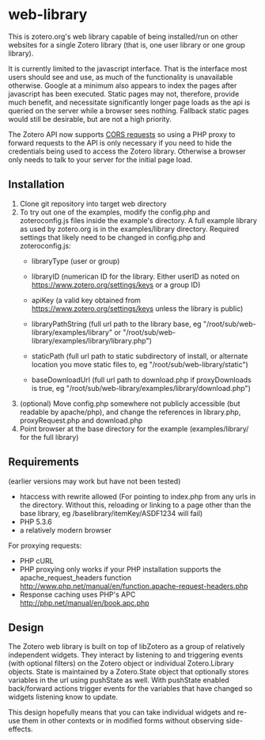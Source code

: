 web-library
===========

This is zotero.org's web library capable of being installed/run on other websites for a single Zotero library (that is, one user library or one group library).

It is currently limited to the javascript interface. That is the interface most users should see and use, as much of the functionality is unavailable otherwise. Google at a minimum also appears to index the pages after javascript has been executed. Static pages may not, therefore, provide much benefit, and necessitate significantly longer page loads as the api is queried on the server while a browser sees nothing. Fallback static pages would still be desirable, but are not a high priority.

The Zotero API now supports [CORS requests](http://enable-cors.org/) so using a PHP proxy to forward requests to the API is only necessary if you need to hide the credentials being used to access the Zotero library. Otherwise a browser only needs to talk to your server for the initial page load.


Installation
------------

1. Clone git repository into target web directory
2. To try out one of the examples, modify the config.php and zoteroconfig.js files inside the example's directory.
   A full example library as used by zotero.org is in the examples/library directory.
   Required settings that likely need to be changed in config.php and zoteroconfig.js:
   * libraryType (user or group)
   * libraryID (numerican ID for the library. Either userID as noted on https://www.zotero.org/settings/keys or a group ID)
   * apiKey (a valid key obtained from https://www.zotero.org/settings/keys unless the library is public)
   
   * libraryPathString (full url path to the library base, eg "/root/sub/web-library/examples/library" or "/root/sub/web-library/examples/library/library.php")
   * staticPath (full url path to static subdirectory of install, or alternate location you move static files to, eg "/root/sub/web-library/static")
   * baseDownloadUrl (full url path to download.php if proxyDownloads is true, eg "/root/sub/web-library/examples/library/download.php")
3. (optional) Move config.php somewhere not publicly accessible (but readable by apache/php), and change the references in library.php, proxyRequest.php and download.php
4. Point browser at the base directory for the example (examples/library/ for the full library)

Requirements
------------
(earlier versions may work but have not been tested)

* htaccess with rewrite allowed (For pointing to index.php from any urls in the directory. Without this, reloading or linking to a page other than the base library, eg /baselibrary/itemKey/ASDF1234 will fail)
* PHP 5.3.6
* a relatively modern browser

For proxying requests:
* PHP cURL
* PHP proxying only works if your PHP installation supports the apache_request_headers function http://www.php.net/manual/en/function.apache-request-headers.php
* Response caching uses PHP's APC http://php.net/manual/en/book.apc.php



Design
------
The Zotero web library is built on top of libZotero as a group of relatively independent widgets. They interact by listening to and triggering events (with optional filters) on the Zotero object or individual Zotero.Library objects. State is maintained by a Zotero.State object that optionally stores variables in the url using pushState as well. With pushState enabled back/forward actions trigger events for the variables that have changed so widgets listening know to update.

This design hopefully means that you can take individual widgets and re-use them in other contexts or in modified forms without observing side-effects. 
